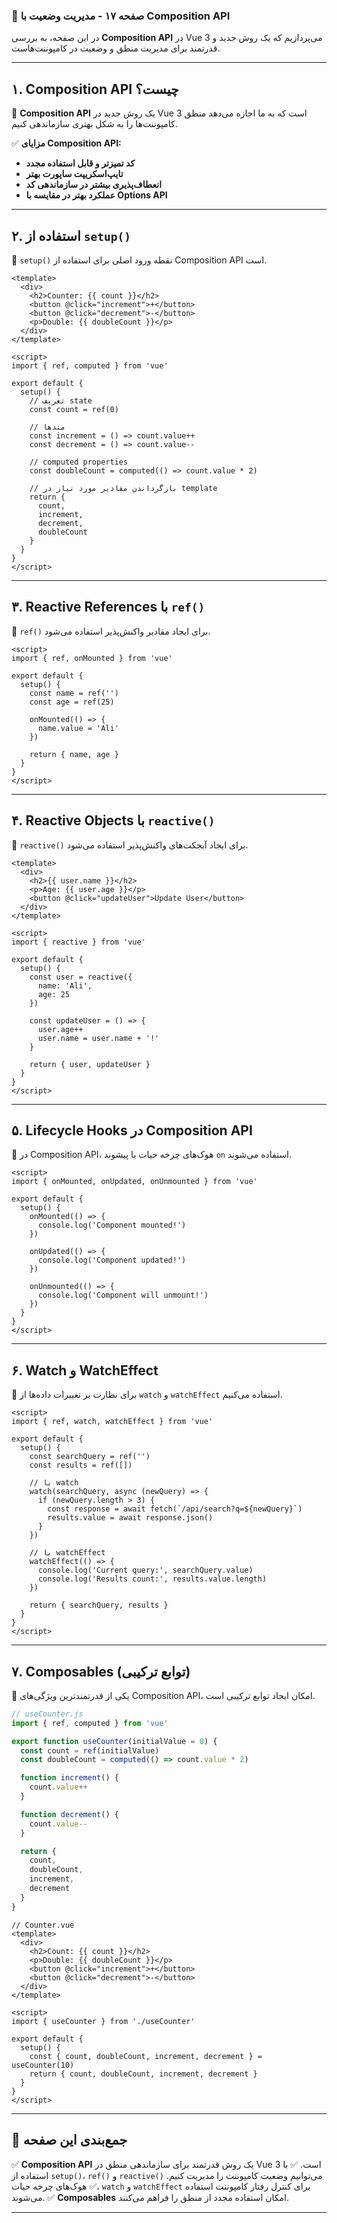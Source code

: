 ### **📌 صفحه ۱۷ - مدیریت وضعیت با Composition API**

در این صفحه، به بررسی **Composition API** در Vue 3 می‌پردازیم که یک روش جدید و قدرتمند برای مدیریت منطق و وضعیت در کامپوننت‌هاست.

---

## **۱. Composition API چیست؟**

📌 **Composition API** یک روش جدید در Vue 3 است که به ما اجازه می‌دهد منطق کامپوننت‌ها را به شکل بهتری سازماندهی کنیم.

✅ **مزایای Composition API:**
- **کد تمیزتر و قابل استفاده مجدد**
- **تایپ‌اسکریپت ساپورت بهتر**
- **انعطاف‌پذیری بیشتر در سازماندهی کد**
- **عملکرد بهتر در مقایسه با Options API**

---

## **۲. استفاده از `setup()`**

📌 `setup()` نقطه ورود اصلی برای استفاده از Composition API است.

```vue
<template>
  <div>
    <h2>Counter: {{ count }}</h2>
    <button @click="increment">+</button>
    <button @click="decrement">-</button>
    <p>Double: {{ doubleCount }}</p>
  </div>
</template>

<script>
import { ref, computed } from 'vue'

export default {
  setup() {
    // تعریف state
    const count = ref(0)

    // متدها
    const increment = () => count.value++
    const decrement = () => count.value--

    // computed properties
    const doubleCount = computed(() => count.value * 2)

    // بازگرداندن مقادیر مورد نیاز در template
    return {
      count,
      increment,
      decrement,
      doubleCount
    }
  }
}
</script>
```

---

## **۳. Reactive References با `ref()`**

📌 `ref()` برای ایجاد مقادیر واکنش‌پذیر استفاده می‌شود.

```vue
<script>
import { ref, onMounted } from 'vue'

export default {
  setup() {
    const name = ref('')
    const age = ref(25)

    onMounted(() => {
      name.value = 'Ali'
    })

    return { name, age }
  }
}
</script>
```

---

## **۴. Reactive Objects با `reactive()`**

📌 `reactive()` برای ایجاد آبجکت‌های واکنش‌پذیر استفاده می‌شود.

```vue
<template>
  <div>
    <h2>{{ user.name }}</h2>
    <p>Age: {{ user.age }}</p>
    <button @click="updateUser">Update User</button>
  </div>
</template>

<script>
import { reactive } from 'vue'

export default {
  setup() {
    const user = reactive({
      name: 'Ali',
      age: 25
    })

    const updateUser = () => {
      user.age++
      user.name = user.name + '!'
    }

    return { user, updateUser }
  }
}
</script>
```

---

## **۵. Lifecycle Hooks در Composition API**

📌 در Composition API، هوک‌های چرخه حیات با پیشوند `on` استفاده می‌شوند.

```vue
<script>
import { onMounted, onUpdated, onUnmounted } from 'vue'

export default {
  setup() {
    onMounted(() => {
      console.log('Component mounted!')
    })

    onUpdated(() => {
      console.log('Component updated!')
    })

    onUnmounted(() => {
      console.log('Component will unmount!')
    })
  }
}
</script>
```

---

## **۶. Watch و WatchEffect**

📌 برای نظارت بر تغییرات داده‌ها از `watch` و `watchEffect` استفاده می‌کنیم.

```vue
<script>
import { ref, watch, watchEffect } from 'vue'

export default {
  setup() {
    const searchQuery = ref('')
    const results = ref([])

    // با watch
    watch(searchQuery, async (newQuery) => {
      if (newQuery.length > 3) {
        const response = await fetch(`/api/search?q=${newQuery}`)
        results.value = await response.json()
      }
    })

    // با watchEffect
    watchEffect(() => {
      console.log('Current query:', searchQuery.value)
      console.log('Results count:', results.value.length)
    })

    return { searchQuery, results }
  }
}
</script>
```

---

## **۷. Composables (توابع ترکیبی)**

📌 یکی از قدرتمندترین ویژگی‌های Composition API، امکان ایجاد توابع ترکیبی است.

```js
// useCounter.js
import { ref, computed } from 'vue'

export function useCounter(initialValue = 0) {
  const count = ref(initialValue)
  const doubleCount = computed(() => count.value * 2)

  function increment() {
    count.value++
  }

  function decrement() {
    count.value--
  }

  return {
    count,
    doubleCount,
    increment,
    decrement
  }
}
```

```vue
// Counter.vue
<template>
  <div>
    <h2>Count: {{ count }}</h2>
    <p>Double: {{ doubleCount }}</p>
    <button @click="increment">+</button>
    <button @click="decrement">-</button>
  </div>
</template>

<script>
import { useCounter } from './useCounter'

export default {
  setup() {
    const { count, doubleCount, increment, decrement } = useCounter(10)
    return { count, doubleCount, increment, decrement }
  }
}
</script>
```

---

## **📌 جمع‌بندی این صفحه**  

✅ **Composition API** یک روش قدرتمند برای سازماندهی منطق در Vue 3 است.
✅ با استفاده از `setup()`، `ref()` و `reactive()` می‌توانیم وضعیت کامپوننت را مدیریت کنیم.
✅ هوک‌های چرخه حیات، `watch` و `watchEffect` برای کنترل رفتار کامپوننت استفاده می‌شوند.
✅ **Composables** امکان استفاده مجدد از منطق را فراهم می‌کنند.

---
